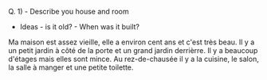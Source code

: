Q. 1) - Describe you house and room
 - Ideas - is it old?
         - When was it built?

Ma maison est assez vieille, elle a environ cent ans et c'est très beau. Il y a un petit jardin à côté de la porte et un grand jardin derrièrre. Il y a beaucoup d'étages mais elles sont mince. Au rez-de-chausée il y a la cuisine, le salon, la salle à manger et une petite toilette.
